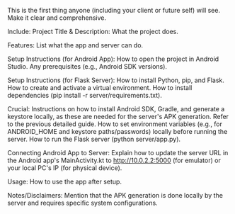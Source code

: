 This is the first thing anyone (including your client or future self) will see. Make it clear and comprehensive.

Include:
  Project Title & Description: What the project does.
  
  Features: List what the app and server can do.
  
  Setup Instructions (for Android App):
    How to open the project in Android Studio.
    Any prerequisites (e.g., Android SDK versions).

  Setup Instructions (for Flask Server):
    How to install Python, pip, and Flask.
    How to create and activate a virtual environment.
    How to install dependencies (pip install -r server/requirements.txt).

  Crucial: Instructions on how to install Android SDK, Gradle, and generate a keystore locally, as these are needed for the server's APK generation. Refer to the previous detailed guide.
    How to set environment variables (e.g., for ANDROID_HOME and keystore paths/passwords) locally before running the server.
    How to run the Flask server (python server/app.py).

  Connecting Android App to Server: Explain how to update the server URL in the Android app's MainActivity.kt to http://10.0.2.2:5000 (for emulator) or your local PC's IP (for physical device).
  
  Usage: How to use the app after setup.
  
  Notes/Disclaimers: Mention that the APK generation is done locally by the server and requires specific system configurations.
